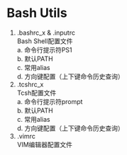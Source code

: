 # Bash Utils
1. .bashrc_x & .inputrc    
  Bash Shell配置文件  
  a. 命令行提示符PS1  
  b. 默认PATH  
  c. 常用alias  
  d. 方向键配置（上下键命令历史查询）
2. .tcshrc_x  
  Tcsh配置文件  
  a. 命令行提示符prompt  
  b. 默认PATH  
  c. 常用alias  
  d. 方向键配置（上下键命令历史查询）
3. .vimrc   
  VIM编辑器配置文件
